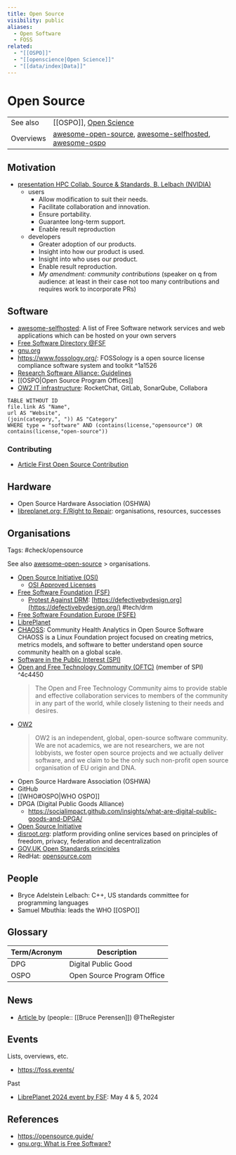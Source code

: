 ```yaml
---
title: Open Source
visibility: public
aliases:
  - Open Software
  - FOSS
related:
  - "[[OSPO]]"
  - "[[openscience|Open Science]]"
  - "[[data/index|Data]]"
---
```

# Open Source

|           |                                                             |
| --------- | ----------------------------------------------------------- |
| See also  | [[OSPO]], [Open Science](openscience)                       |
| Overviews | [awesome-open-source], [awesome-selfhosted], [awesome-ospo] |

## Motivation

- [presentation HPC Collab. Source & Standards, B. Lelbach (NVIDIA)](https://indico.cern.ch/event/1327562/contributions/5614154/attachments/2760998/4808099/hpc_collaborative_source_and_standards_at_nvidia__r0.pdf)
    - users
        - Allow modification to suit their needs.
        - Facilitate collaboration and innovation.
        - Ensure portability.
        - Guarantee long-term support.
        - Enable result reproduction
    - developers
        - Greater adoption of our products.
        - Insight into how our product is used.
        - Insight into who uses our product.
        - Enable result reproduction.
        - *My amendment: community contributions* (speaker on q from audience: at least in their case not too many contributions and requires work to incorporate PRs)


## Software

- [awesome-selfhosted]: A list of Free Software network services and web applications which can be hosted on your own servers
- [Free Software Directory @FSF](https://directory.fsf.org/wiki/Main_Page)
- [gnu.org](https://www.gnu.org/)
- <https://www.fossology.org/>: FOSSology is a open source license compliance software system and toolkit ^1a1526
- [Research Software Alliance: Guidelines](https://www.researchsoft.org/guidelines/)
- [[OSPO|Open Source Program Offices]]
- [OW2 IT infrastructure](https://www.ow2.org/view/IT_Infrastructure/): RocketChat, GitLab, SonarQube, Collabora

```dataview
TABLE WITHOUT ID
file.link AS "Name",
url AS "Website",
(join(category,", ")) AS "Category"
WHERE type = "software" AND (contains(license,"opensource") OR contains(license,"open-source"))
```


### Contributing

- [Article First Open Source Contribution][first-os-contrib]


## Hardware

- Open Source Hardware Association (OSHWA)
- [libreplanet.org: F/Right to Repair](https://libreplanet.org/wiki/Group:FSF/Fight-to-Repair): organisations, resources, successes


## Organisations

Tags: #check/opensource

See also [awesome-open-source] > organisations.

- [Open Source Initiative (OSI)](https://opensource.org)
    - [OSI Approved Licenses](https://opensource.org/licenses)
- [Free Software Foundation (FSF)](https://www.fsf.org)
    - [Protest Against DRM](https://www.fsf.org/news/worldwide-community-of-activists-protest-overdrive-and-others-forcing-drm-upon-libraries): [https://defectivebydesign.org](https://defectivebydesign.org/) #tech/drm
- [Free Software Foundation Europe (FSFE)](https://fsfe.org/index.en.html)
- [LibrePlanet](https://libreplanet.org)
- [CHAOSS](https://chaoss.community/): Community Health Analytics in Open Source Software
    CHAOSS is a Linux Foundation project focused on creating metrics, metrics models, and software to better understand open source community health on a global scale.
- [Software in the Public Interest (SPI)](https://www.spi-inc.org/)
- [Open and Free Technology Community (OFTC)](https://www.oftc.net/) (member of SPI) ^4c4450
  > The Open and Free Technology Community aims to provide stable and effective collaboration services to members of the community in any part of the world, while closely listening to their needs and desires.
- [OW2](https://www.ow2.org)
  > OW2 is an independent, global, open-source software community. We are not academics, we are not researchers, we are not lobbyists, we foster open source projects and we actually deliver software, and we claim to be the only such non-profit open source organisation of EU origin and DNA.
- Open Source Hardware Association (OSHWA)
- GitHub
- [[WHO#OSPO|WHO OSPO]]
- DPGA (Digital Public Goods Alliance)
    - https://socialimpact.github.com/insights/what-are-digital-public-goods-and-DPGA/
- [Open Source Initiative](https://opensource.org/osd/)
- [disroot.org](https://disroot.org): platform providing online services based on principles of freedom, privacy, federation and decentralization
- [GOV.UK Open Standards principles](https://www.gov.uk/government/publications/open-standards-principles/open-standards-principles)
- RedHat: [opensource.com]

## People

- Bryce Adelstein Lelbach: C++, US standards committee for programming languages
- Samuel Mbuthia: leads the WHO [[OSPO]]


## Glossary

| Term/Acronym | Description         |
| ------------ | ------------------- |
| DPG          | Digital Public Good |
| OSPO         | Open Source Program Office                    |


## News

- [Article ](https://www.theregister.com/2023/12/27/bruce_perens_post_open/) by (people:: [[Bruce Perensen]]) @TheRegister


## Events

Lists, overviews, etc.

- https://foss.events/

Past

- [LibrePlanet 2024 event by FSF](https://libreplanet.org/2024/): May 4 & 5, 2024

## References

- https://opensource.guide/
- [gnu.org: What is Free Software?](https://www.gnu.org/philosophy/free-sw.html)

[first-os-contrib]: <https://github.com/readme/guides/first-oss-contribution>
[awesome-open-source]: <https://github.com/cornelius/awesome-open-source>
[awesome-selfhosted]: <https://github.com/awesome-selfhosted/awesome-selfhosted>
[awesome-ospo]: <https://github.com/todogroup/awesome-ospo>
[opensource.com]: <https://opensource.com/>